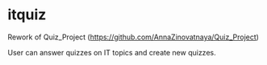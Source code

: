 # itquiz

Rework of Quiz_Project (https://github.com/AnnaZinovatnaya/Quiz_Project)

User can answer quizzes on IT topics and create new quizzes.
